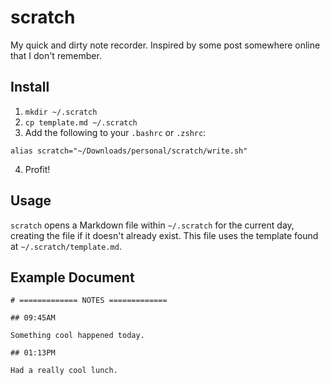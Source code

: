 # scratch

My quick and dirty note recorder. Inspired by some post somewhere online that I don't remember.

## Install

1. `mkdir ~/.scratch`
2. `cp template.md ~/.scratch`
3. Add the following to your `.bashrc` or `.zshrc`:

```
alias scratch="~/Downloads/personal/scratch/write.sh"
```

4. Profit!

## Usage

`scratch` opens a Markdown file within `~/.scratch` for the current day, creating the file if it doesn't already exist. This file uses the template found at `~/.scratch/template.md`.

## Example Document

```
# ============= NOTES =============

## 09:45AM

Something cool happened today.

## 01:13PM

Had a really cool lunch.

```
